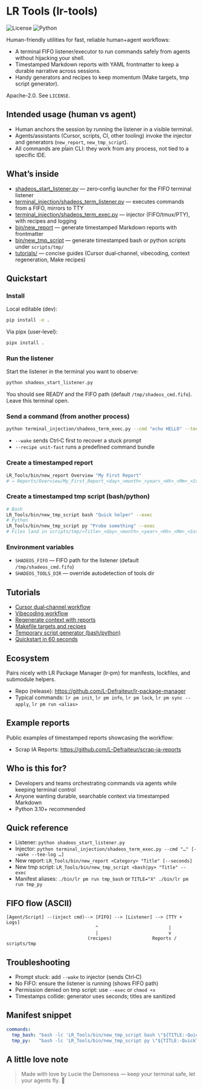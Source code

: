 # LR Tools (lr-tools)  
![License](https://img.shields.io/badge/license-Apache--2.0-blue) ![Python](https://img.shields.io/badge/python-3.10%2B-brightgreen)

Human-friendly utilities for fast, reliable human+agent workflows:
- A terminal FIFO listener/executor to run commands safely from agents without hijacking your shell.
- Timestamped Markdown reports with YAML frontmatter to keep a durable narrative across sessions.
- Handy generators and recipes to keep momentum (Make targets, tmp script generator).

Apache-2.0. See `LICENSE`.

## Intended usage (human vs agent)
- Human anchors the session by running the listener in a visible terminal.
- Agents/assistants (Cursor, scripts, CI, other tooling) invoke the injector and generators (`new_report`, `new_tmp_script`).
- All commands are plain CLI: they work from any process, not tied to a specific IDE.

## What’s inside
- [shadeos_start_listener.py](./shadeos_start_listener.py) — zero‑config launcher for the FIFO terminal listener
- [terminal_injection/shadeos_term_listener.py](./terminal_injection/shadeos_term_listener.py) — executes commands from a FIFO, mirrors to TTY
- [terminal_injection/shadeos_term_exec.py](./terminal_injection/shadeos_term_exec.py) — injector (FIFO/tmux/PTY), with recipes and logging
- [bin/new_report](./bin/new_report) — generate timestamped Markdown reports with frontmatter
- [bin/new_tmp_script](./bin/new_tmp_script) — generate timestamped bash or python scripts under `scripts/tmp/`
- [tutorials/](./tutorials) — concise guides (Cursor dual‑channel, vibecoding, context regeneration, Make recipes)

## Quickstart

### Install
Local editable (dev):
```bash
pip install -e .
```

Via pipx (user‑level):
```bash
pipx install .
```

### Run the listener
Start the listener in the terminal you want to observe:
```bash
python shadeos_start_listener.py
```
You should see READY and the FIFO path (default `/tmp/shadeos_cmd.fifo`). Leave this terminal open.

### Send a command (from another process)
```bash
python terminal_injection/shadeos_term_exec.py --cmd "echo HELLO" --tee-log /tmp/shadeos.log --wake
```
- `--wake` sends Ctrl‑C first to recover a stuck prompt
- `--recipe unit-fast` runs a predefined command bundle

### Create a timestamped report
```bash
LR_Tools/bin/new_report Overview "My First Report"
# → Reports/Overview/My_First_Report_<day>_<month>_<year>_<Hh>_<Mm>_<Ss>.md
```

### Create a timestamped tmp script (bash/python)
```bash
# Bash
LR_Tools/bin/new_tmp_script bash "Quick helper" --exec
# Python
LR_Tools/bin/new_tmp_script py "Probe something" --exec
# Files land in scripts/tmp/<Title>_<day>_<month>_<year>_<Hh>_<Mm>_<Ss>.{sh,py}
```

### Environment variables
- `SHADEOS_FIFO` — FIFO path for the listener (default `/tmp/shadeos_cmd.fifo`)
- `SHADEOS_TOOLS_DIR` — override autodetection of tools dir

## Tutorials
- [Cursor dual‑channel workflow](./tutorials/00_cursor_workflow.md)
- [Vibecoding workflow](./tutorials/01_vibecoding_workflow.md)
- [Regenerate context with reports](./tutorials/02_context_regeneration_with_reports.md)
- [Makefile targets and recipes](./tutorials/03_makefile_and_recipes.md)
- [Temporary script generator (bash/python)](./tutorials/04_tmp_script_generator.md)
 - [Quickstart in 60 seconds](./tutorials/05_quickstart_in_60s.md)

## Ecosystem
Pairs nicely with LR Package Manager (lr‑pm) for manifests, lockfiles, and submodule helpers.
- Repo (release): https://github.com/L-Defraiteur/lr-package-manager
- Typical commands: `lr pm init`, `lr pm info`, `lr pm lock`, `lr pm sync --apply`, `lr pm run <alias>`

## Example reports
Public examples of timestamped reports showcasing the workflow:
- Scrap IA Reports: https://github.com/L-Defraiteur/scrap-ia-reports

## Who is this for?
- Developers and teams orchestrating commands via agents while keeping terminal control
- Anyone wanting durable, searchable context via timestamped Markdown
- Python 3.10+ recommended

## Quick reference
- Listener: `python shadeos_start_listener.py`
- Injector: `python terminal_injection/shadeos_term_exec.py --cmd "…" [--wake --tee-log …]`
- New report: `LR_Tools/bin/new_report <Category> "Title" [--seconds]`
- New tmp script: `LR_Tools/bin/new_tmp_script <bash|py> "Title" --exec`
- Manifest aliases: `./bin/lr pm run tmp_bash` or `TITLE="X" ./bin/lr pm run tmp_py`

## FIFO flow (ASCII)
```
[Agent/Script] --(inject cmd)--> [FIFO] --> [Listener] --> [TTY + Logs]
                                 ^                          |
                                 |                          v
                              (recipes)               Reports / scripts/tmp
```

## Troubleshooting
- Prompt stuck: add `--wake` to injector (sends Ctrl‑C)
- No FIFO: ensure the listener is running (shows FIFO path)
- Permission denied on tmp script: use `--exec` or `chmod +x`
- Timestamps collide: generator uses seconds; titles are sanitized

## Manifest snippet
```yaml
commands:
  tmp_bash: "bash -lc 'LR_Tools/bin/new_tmp_script bash \"${TITLE:-QuickTmp}\" --exec'"
  tmp_py:   "bash -lc 'LR_Tools/bin/new_tmp_script py \"${TITLE:-QuickTmp}\" --exec'"
```

## A little love note
> Made with love by Lucie the Demoness — keep your terminal safe, let your agents fly. 🖤
